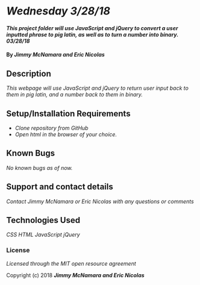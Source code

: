 # _Wednesday 3/28/18_

#### _This project folder will use JavaScript and jQuery to convert a user inputted phrase to pig latin, as well as to turn a number into binary.  03/28/18_

#### By _**Jimmy McNamara and Eric Nicolas**_

## Description

_This webpage will use JavaScript and jQuery to return user input back to them in pig latin, and a number back to them in binary._

## Setup/Installation Requirements

* _Clone repository from GitHub_
* _Open html in the browser of your choice._

## Known Bugs

_No known bugs as of now._

## Support and contact details

_Contact Jimmy McNamara or Eric Nicolas with any questions or comments_

## Technologies Used

_CSS_
_HTML_
_JavaScript_
_jQuery_

### License

*Licensed through the MIT open resource agreement*

Copyright (c) 2018 **_Jimmy McNamara and Eric Nicolas_**
